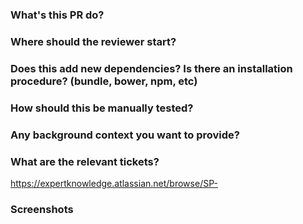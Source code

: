 ### What's this PR do?


### Where should the reviewer start?


### Does this add new dependencies? Is there an installation procedure? (bundle, bower, npm, etc)


### How should this be manually tested?


### Any background context you want to provide?


### What are the relevant tickets?
https://expertknowledge.atlassian.net/browse/SP-

### Screenshots

